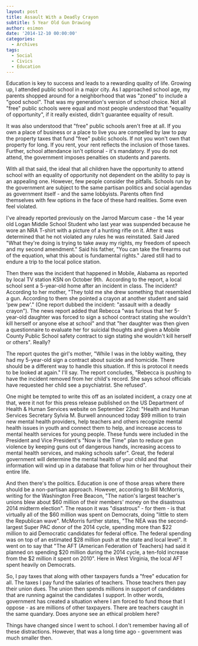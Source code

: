 ```yaml
---
layout: post
title: Assault With a Deadly Crayon
subtitle: 5 Year Old Gun Drawing
author: esimon
date: '2014-12-10 00:00:00'
categories:
  - Archives
tags:
  - Social
  - Civics
  - Education
---
```

Education is key to success and leads to a rewarding quality of life. Growing up, I attended public school in a major city. As I approached school age, my parents shopped around for a neighborhood that was "zoned" to include a "good school". That was my generation's version of school choice. Not all "free" public schools were equal and most people understood that "equality of opportunity", if it really existed, didn't guarantee equality of result. 

It was also understood that "free" public schools aren't free at all. If you own a place of business or a place to live you are compelled by law to pay the property taxes that fund "free" public schools. If not you won't own that property for long. If you rent, your rent reflects the inclusion of those taxes. Further, school attendance isn't optional - it's mandatory. If you do not attend, the government imposes penalties on students and parents. 

With all that said, the ideal that all children have the opportunity to attend school with an equality of opportunity not dependent on the ability to pay is an appealing one. However, few people consider the pitfalls. Schools run by the government are subject to the same partisan politics and social agendas as government itself - and the same lobbyists. Parents often find themselves with few options in the face of these hard realities. Some even feel violated. 

I've already reported previously on the Jarrod Marcum case - the 14 year old Logan Middle School Student who last year was suspended because he wore an NRA T-shirt with a picture of a hunting rifle on it. After it was determined that he not violated any rules he was reinstated. Said Jared "What they're doing is trying to take away my rights, my freedom of speech and my second amendment." Said his father, "You can take the firearms out of the equation, what this about is fundamental rights." Jared still had to endure a trip to the local police station. 

Then there was the incident that happened in Mobile, Alabama as reported by local TV station KSN on October 9th.  According to the report, a local school sent a 5-year-old home after an incident in class. The incident? According to her mother, "They told me she drew something that resembled a gun. According to them she pointed a crayon at another student and said ‘pew pew'." (One report dubbed the incident: "assault with a deadly crayon"). The news report added that Rebecca "was furious that her 5-year-old daughter was forced to sign a school contract stating she wouldn't kill herself or anyone else at school" and that "her daughter was then given a questionnaire to evaluate her for suicidal thoughts and given a Mobile County Public School safety contract to sign stating she wouldn't kill herself or others". Really?

The report quotes the girl's mother, "While I was in the lobby waiting, they had my 5-year-old sign a contract about suicide and homicide. There should be a different way to handle this situation. If this is protocol it needs to be looked at again." I'll say. The report concludes, "Rebecca is pushing to have the incident removed from her child's record. She says school officials have requested her child see a psychiatrist. She refused".

One might be tempted to write this off as an isolated incident, a crazy one at that, were it not for this press release published on the US Department of Health & Human Services website on September 22nd: "Health and Human Services Secretary Sylvia M. Burwell announced today $99 million to train new mental health providers, help teachers and others recognize mental health issues in youth and connect them to help, and increase access to mental health services for young people. These funds were included in the President and Vice President's "Now is the Time" plan to reduce gun violence by keeping guns out of dangerous hands, increasing access to mental health services, and making schools safer". Great, the federal government will determine the mental health of your child and that information will wind up in a database that follow him or her throughout their entire life. 

And then there's the politics. Education is one of those areas where there should be a non-partisan approach. However, according to Bill McMorris, writing for the Washington Free Beacon, "The nation's largest teacher's unions blew about $60 million of their members' money on the disastrous 2014 midterm election". The reason it was "disastrous" - for them - is that virtually all of the $60 million was spent on Democrats, doing "little to stem the Republican wave". McMorris further states, "The NEA was the second-largest Super PAC donor of the 2014 cycle, spending more than $22 million to aid Democratic candidates for federal office. The federal spending was on top of an estimated $28 million push at the state and local level". It went on to say that "The AFT (American Federation of Teachers) had said it planned on spending $20 million during the 2014 cycle, a ten-fold increase from the $2 million it spent on 2010". Here in West Virginia, the local AFT spent heavily on Democrats. 

So, I pay taxes that along with other taxpayers funds a "free" education for all. The taxes I pay fund the salaries of teachers. Those teachers then pay their union dues. The union then spends millions in support of candidates that are running against the candidates I support. In other words, government has created a situation where I am forced to fund those that I oppose - as are millions of other taxpayers. There are teachers caught in the same quandary. Does anyone see an ethical problem here? 

Things have changed since I went to school. I don't remember having all of these distractions. However, that was a long time ago - government was much smaller then. 

